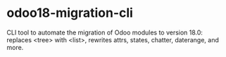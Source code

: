 # odoo18-migration-cli
CLI tool to automate the migration of Odoo modules to version 18.0: replaces &lt;tree> with &lt;list>, rewrites attrs, states, chatter, daterange, and more.
